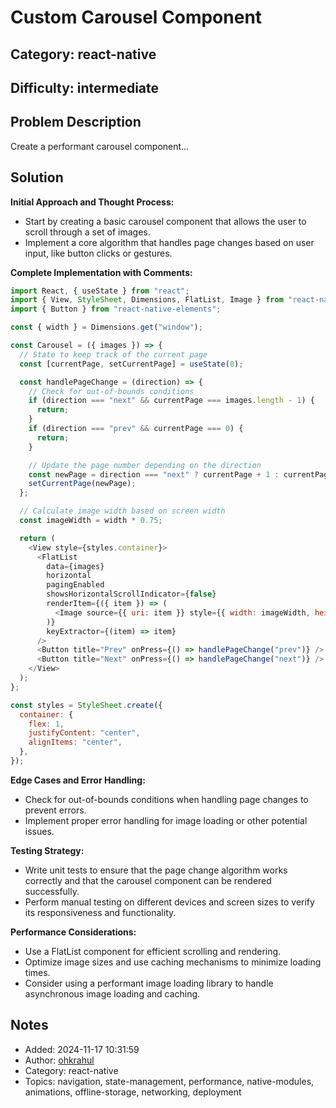 # Custom Carousel Component

## Category: react-native
## Difficulty: intermediate

## Problem Description
Create a performant carousel component...

## Solution
**Initial Approach and Thought Process:**

- Start by creating a basic carousel component that allows the user to scroll through a set of images.
- Implement a core algorithm that handles page changes based on user input, like button clicks or gestures.

**Complete Implementation with Comments:**

```javascript
import React, { useState } from "react";
import { View, StyleSheet, Dimensions, FlatList, Image } from "react-native";
import { Button } from "react-native-elements";

const { width } = Dimensions.get("window");

const Carousel = ({ images }) => {
  // State to keep track of the current page
  const [currentPage, setCurrentPage] = useState(0);

  const handlePageChange = (direction) => {
    // Check for out-of-bounds conditions
    if (direction === "next" && currentPage === images.length - 1) {
      return;
    }
    if (direction === "prev" && currentPage === 0) {
      return;
    }

    // Update the page number depending on the direction
    const newPage = direction === "next" ? currentPage + 1 : currentPage - 1;
    setCurrentPage(newPage);
  };

  // Calculate image width based on screen width
  const imageWidth = width * 0.75;

  return (
    <View style={styles.container}>
      <FlatList
        data={images}
        horizontal
        pagingEnabled
        showsHorizontalScrollIndicator={false}
        renderItem={({ item }) => (
          <Image source={{ uri: item }} style={{ width: imageWidth, height: 200 }} />
        )}
        keyExtractor={(item) => item}
      />
      <Button title="Prev" onPress={() => handlePageChange("prev")} />
      <Button title="Next" onPress={() => handlePageChange("next")} />
    </View>
  );
};

const styles = StyleSheet.create({
  container: {
    flex: 1,
    justifyContent: "center",
    alignItems: "center",
  },
});
```

**Edge Cases and Error Handling:**

- Check for out-of-bounds conditions when handling page changes to prevent errors.
- Implement proper error handling for image loading or other potential issues.

**Testing Strategy:**

- Write unit tests to ensure that the page change algorithm works correctly and that the carousel component can be rendered successfully.
- Perform manual testing on different devices and screen sizes to verify its responsiveness and functionality.

**Performance Considerations:**

- Use a FlatList component for efficient scrolling and rendering.
- Optimize image sizes and use caching mechanisms to minimize loading times.
- Consider using a performant image loading library to handle asynchronous image loading and caching.

## Notes
- Added: 2024-11-17 10:31:59
- Author: [ohkrahul](https://github.com/ohkrahul)
- Category: react-native
- Topics: navigation, state-management, performance, native-modules, animations, offline-storage, networking, deployment
